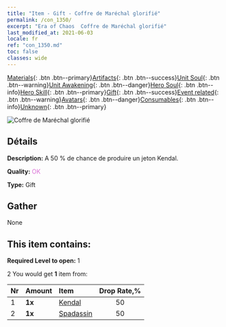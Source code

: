 ```yaml
---
title: "Item - Gift - Coffre de Maréchal glorifié"
permalink: /con_1350/
excerpt: "Era of Chaos  Coffre de Maréchal glorifié"
last_modified_at: 2021-06-03
locale: fr
ref: "con_1350.md"
toc: false
classes: wide
---
```

 [Materials](/ItemsFR/){: .btn .btn--primary}[Artifacts](/ItemsFR/Artifacts/){: .btn .btn--success}[Unit Soul](/ItemsFR/UnitSoul/){: .btn .btn--warning}[Unit Awakening](/ItemsFR/UnitAwakening/){: .btn .btn--danger}[Hero Soul](/ItemsFR/HeroSoul/){: .btn .btn--info}[Hero Skill](/ItemsFR/HeroSkill/){: .btn .btn--primary}[Gift](/ItemsFR/Gift/){: .btn .btn--success}[Event related](/ItemsFR/Events/){: .btn .btn--warning}[Avatars](/ItemsFR/Avatars/){: .btn .btn--danger}[Consumables](/ItemsFR/Consumables/){: .btn .btn--info}[Unknown](/ItemsFR/Unknown/){: .btn .btn--primary}

 ![Coffre de Maréchal glorifié](/images/t/i_906027.png)

## Détails
 **Description:** A 50 % de chance de produire un jeton Kendal.

 **Quality:** <span style="color: #DA70D6">OK</span>

 **Type:** Gift

## Gather

  None

## This item contains:

 **Required Level to open:** 1

 2 You would get **1** item  from:

  | Nr | Amount |     Item    | Drop Rate,% |
  |:---|:-------|:------------|:---------:|
  | 1 |  **1x** | [Kendal](/ItemsFR/her_363/) | 50 | 
  | 2 |  **1x** | [Spadassin](/ItemsFR/unt_193/) | 50 | 
